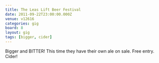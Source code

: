 ```yaml
---
title: The Leas Lift Beer Festival
date: 2011-09-22T23:00:00.000Z
venue: v12616
categories: gig
board: 8
layout: gig
tags: [bigger, cider]
---
```

Bigger and BITTER! This time they have their own ale on sale. Free entry. Cider!
